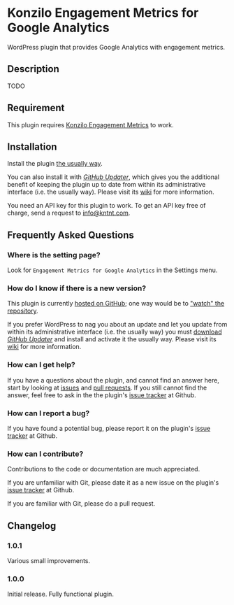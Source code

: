 # Konzilo Engagement Metrics for Google Analytics

WordPress plugin that provides Google Analytics with engagement metrics.

## Description

TODO  

## Requirement

This plugin requires [Konzilo Engagement Metrics](https://github.com/kntnt/konzilo-engagement-metrics) to work.

## Installation

Install the plugin [the usually way](https://codex.wordpress.org/Managing_Plugins#Installing_Plugins).

You can also install it with [*GitHub Updater*](https://github.com/afragen/github-updater/archive/develop.zip), which gives you the additional benefit of keeping the plugin up to date from within its administrative interface (i.e. the usually way). Please visit its [wiki](https://github.com/afragen/github-updater/wiki) for more information.

You need an API key for this plugin to work. To get an API key free of charge, send a request to info@kntnt.com.

## Frequently Asked Questions

### Where is the setting page?

Look for `Engagement Metrics for Google Analytics` in the Settings menu.

### How do I know if there is a new version?

This plugin is currently [hosted on GitHub](https://github.com/kntnt/konzilo-ga-engagement-metrics); one way would be to ["watch" the repository](https://help.github.com/articles/watching-and-unwatching-repositories/).

If you prefer WordPress to nag you about an update and let you update from within its administrative interface (i.e. the usually way) you must [download *GitHub Updater*](https://github.com/afragen/github-updater/archive/develop.zip) and install and activate it the usually way. Please visit its [wiki](https://github.com/afragen/github-updater/wiki) for more information. 

### How can I get help?

If you have a questions about the plugin, and cannot find an answer here, start by looking at [issues](https://github.com/kntnt/konzilo-ga-engagement-metrics/issues) and [pull requests](https://github.com/kntnt/konzilo-ga-engagement-metrics/pulls). If you still cannot find the answer, feel free to ask in the the plugin's [issue tracker](https://github.com/kntnt/konzilo-ga-engagement-metrics/issues) at Github.

### How can I report a bug?

If you have found a potential bug, please report it on the plugin's [issue tracker](https://github.com/kntnt/konzilo-ga-engagement-metrics/issues) at Github.

### How can I contribute?

Contributions to the code or documentation are much appreciated.

If you are unfamiliar with Git, please date it as a new issue on the plugin's [issue tracker](https://github.com/kntnt/konzilo-ga-engagement-metrics/issues) at Github.

If you are familiar with Git, please do a pull request.

## Changelog

### 1.0.1

Various small improvements.

### 1.0.0

Initial release. Fully functional plugin.
